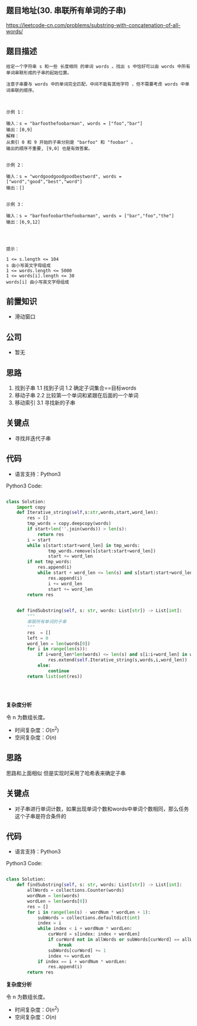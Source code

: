 
## 题目地址(30. 串联所有单词的子串)

https://leetcode-cn.com/problems/substring-with-concatenation-of-all-words/

## 题目描述

```
给定一个字符串 s 和一些 长度相同 的单词 words 。找出 s 中恰好可以由 words 中所有单词串联形成的子串的起始位置。

注意子串要与 words 中的单词完全匹配，中间不能有其他字符 ，但不需要考虑 words 中单词串联的顺序。

 

示例 1：

输入：s = "barfoothefoobarman", words = ["foo","bar"]
输出：[0,9]
解释：
从索引 0 和 9 开始的子串分别是 "barfoo" 和 "foobar" 。
输出的顺序不重要, [9,0] 也是有效答案。


示例 2：

输入：s = "wordgoodgoodgoodbestword", words = ["word","good","best","word"]
输出：[]


示例 3：

输入：s = "barfoofoobarthefoobarman", words = ["bar","foo","the"]
输出：[6,9,12]


 

提示：

1 <= s.length <= 104
s 由小写英文字母组成
1 <= words.length <= 5000
1 <= words[i].length <= 30
words[i] 由小写英文字母组成
```

## 前置知识

- 滑动窗口

## 公司

- 暂无

## 思路
1. 找到子串 
  1.1 找到子词
  1.2 确定子词集合==目标words
2. 移动子串
  2.2 比较第一个单词和紧跟在后面的一个单词
3. 移动索引
  3.1 寻找新的子串
## 关键点

-  寻找并迭代子串

## 代码

- 语言支持：Python3

Python3 Code:

```python

class Solution:
    import copy 
    def Iterative_string(self,s:str,words,start,word_len):
        res = []
        tmp_words = copy.deepcopy(words)
        if start+len(''.join(words)) > len(s):
            return res
        i = start
        while s[start:start+word_len] in tmp_words:
                tmp_words.remove(s[start:start+word_len])
                start += word_len
        if not tmp_words:
            res.append(i)
            while start + word_len <= len(s) and s[start:start+word_len] == s[i:i+word_len]:
                res.append(i)
                i += word_len
                start += word_len
        return res
        

    def findSubstring(self, s: str, words: List[str]) -> List[int]:
        """
        串联所有单词的子串
        """
        res  = []
        left = 0
        word_len = len(words[0])
        for i in range(len(s)):
            if i+word_len*len(words) <= len(s) and s[i:i+word_len] in words:
                res.extend(self.Iterative_string(s,words,i,word_len))
            else:
                continue
        return list(set(res))
                        
                    
            

```


**复杂度分析**

令 n 为数组长度。

- 时间复杂度：$O(n^2)$
- 空间复杂度：$O(n)$


## 思路
思路和上面相似 但是实现时采用了哈希表来确定子串 
## 关键点

-  对子串进行单词计数，如果出现单词个数和words中单词个数相同，那么任务这个子串是符合条件的

## 代码

- 语言支持：Python3

Python3 Code:

```python

class Solution:
    def findSubstring(self, s: str, words: List[str]) -> List[int]:
        allWords = collections.Counter(words)
        wordNum = len(words)
        wordLen = len(words[0])
        res = []
        for i in range(len(s) - wordNum * wordLen + 1):
            subWords = collections.defaultdict(int)
            index = i
            while index < i + wordNum * wordLen:
                curWord = s[index: index + wordLen]
                if curWord not in allWords or subWords[curWord] == allWords[curWord]:
                    break
                subWords[curWord] += 1
                index += wordLen
            if index == i + wordNum * wordLen:
                res.append(i)
        return res


```


**复杂度分析**

令 n 为数组长度。

- 时间复杂度：$O(n^2)$
- 空间复杂度：$O(n)$

